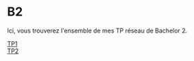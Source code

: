 # B2

Ici, vous trouverez l'ensemble de mes TP réseau de Bachelor 2.

[TP1](./tp1.md)  
[TP2](./tp2.md)  